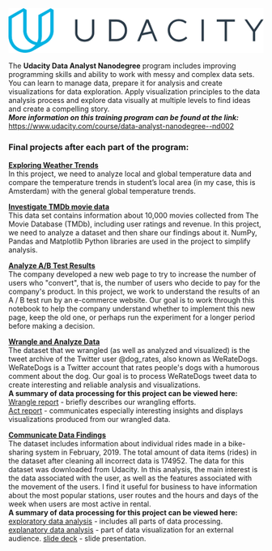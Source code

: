 ![Udacity Logo](images/Udacity.png)

The **Udacity Data Analyst Nanodegree** program includes improving programming skills and ability to work with messy and complex data sets. You can learn to manage data, prepare it for analysis and create visualizations for data exploration. Apply visualization principles to the data analysis process and explore data visually at multiple levels to find ideas and create a compelling story.   
**_More information on this training program can be found at the link:_**   
https://www.udacity.com/course/data-analyst-nanodegree--nd002   

### Final projects after each part of the program: ###  

**[Exploring Weather Trends](P1_Explore_Weather_Trends/Weather_Trends_Litvinova.pdf)**   
In this project, we need to analyze local and global temperature data and compare the temperature trends in student’s local area (in my case, this is Amsterdam) with the general global temperature trends.

**[Investigate TMDb movie data](P2_Investigate_TMDb_Movie_Data/Investigate_a_Dataset.ipynb)**   
This data set contains information about 10,000 movies collected from The Movie Database (TMDb), including user ratings and revenue. 
In this project, we need to analyze a dataset and then share our findings about it. NumPy, Pandas and Matplotlib Python libraries are used in the project to simplify analysis.

**[Analyze A/B Test Results](P3_Analyze_AB_Test_Results/Analyze_ab_test_results_notebook.ipynb)**   
The company developed a new web page to try to increase the number of users who "convert", that is, the number of users who decide to pay for the company's product. 
In this project, we work to understand the results of an A / B test run by an e-commerce website. Our goal is to work through this notebook to help the company understand whether to implement this new page, keep the old one, or perhaps run the experiment for a longer period before making a decision.   

**[Wrangle and Analyze Data](P4_Wrangle_And_Analyze_Data/wrangle_act.ipynb)**   
The dataset that we wrangled (as well as analyzed and visualized) is the tweet archive of the Twitter user @dog_rates, also known as WeRateDogs. WeRateDogs is a Twitter account that rates people's dogs with a humorous comment about the dog. Our goal is to process WeRateDogs tweet data to create interesting and reliable analysis and visualizations.   
**A summary of data processing for this project can be viewed here:**   
[Wrangle report](P4_Wrangle_And_Analyze_Data/wrangle_report.pdf) - briefly describes our wrangling efforts.   
[Act report](P4_Wrangle_And_Analyze_Data/act_report.pdf) - communicates especially interesting insights and displays visualizations produced from our wrangled data.

**[Communicate Data Findings](P5_Communicate_Data_Findings/exploration_dataset_Ford_GoBike.ipynb)**   
The dataset includes information about individual rides made in a bike-sharing system in February, 2019. The total amount of data items (rides) in the dataset after cleaning all incorrect data is 174952. The data for this dataset was downloaded from Udacity. In this analysis, the main interest is the data associated with the user, as well as the features associated with the movement of the users. I find it useful for business to have information about the most popular stations, user routes and the hours and days of the week when users are most active in rental.   
**A summary of data processing for this project can be viewed here:**   
[exploratory data analysis](P5_Communicate_Data_Findings/exploration_dataset_Ford_GoBike.ipynb) - includes all parts of data processing.   
[explanatory data analysis](P5_Communicate_Data_Findings/slide_deck_for_the_dataset_Ford_GoBike_System_Data.ipynb) - part of data visualization for an external audience.
[slide deck](P5_Communicate_Data_Findings/slide_deck_for_the_dataset_Ford_GoBike_System_Data.slides.html) - slide presentation.   
